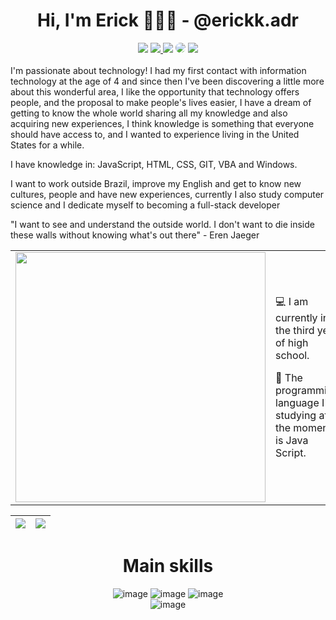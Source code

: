 <div align="center"> 
  
# Hi, I'm Erick 👨🏻‍💻 - @erickk.adr
  
</div>  
  
  <div align="center"> 
<a href="https://www.youtube.com/channel/UC1aGJL3yiFcF49_PFU_Jajg" target="_blank"><img src="https://img.shields.io/badge/YouTube-323330?style=for-the-badge&logo=youtube&logoColor=white" target="_blank"></a>
<a href="https://www.instagram.com/erickk.adr/" target="_blank"><img src="https://img.shields.io/badge/-Instagram-323330?style=for-the-badge&logo=instagram&logoColor=white"</a>
<a href = "mailto:mailto:erick.dantas.work@gmail.com"> <img src="https://img.shields.io/badge/-Gmail-323330?style=for-the-badge&logo=gmail&logoColor=white" target="_blank"></a>
<a href= "https://www.linkedin.com/in/erickkadr/" target="_blank"><img src="https://img.shields.io/badge/-LinkedIn-323330?style=for-the-badge&logo=linkedin&logoColor=white" style="border-radius: 30px" target="_blank"></a> 
<a href= "https://twitter.com/ERICK_A_D_R" target="_blank"><img src="https://img.shields.io/badge/Twitter-323330?style=for-the-badge&logo=twitter&logoColor=white" target="_blank"></a>
  
 </div>
  <br>
I'm passionate about technology! I had my first contact with information technology at the age of 4 and since then I've been discovering a little more about this wonderful area, I like the opportunity that technology offers people, and the proposal to make people's lives easier, I have a dream of getting to know the whole world sharing all my knowledge and also acquiring new experiences, I think knowledge is something that everyone should have access to, and I wanted to experience living in the United States for a while.

I have knowledge in: JavaScript, HTML, CSS, GIT, VBA and Windows.

I want to work outside Brazil, improve my English and get to know new cultures, people and have new experiences, currently I also study computer science and I dedicate myself to becoming a full-stack developer

"I want to see and understand the outside world. I don't want to die inside these walls without knowing what's out there" - Eren Jaeger
   <br>
  <table border="0" cellspacing="0" cellpadding="0">
  <tr>
    <td style="border: 0";>
      <img width="400" src="https://media.tenor.com/tmNnUiYvzvUAAAAd/eren-eren-yeager.gif" />
    </td>
    <td style="border: 0";>
      <p>
        💻 I am currently in the third year of high school.
      </p>
      <p>
        🌙 The programming language I'm studying at the moment is Java Script.
      </p>
    </td>
  </tr>
</table>


| ![](http://github-profile-summary-cards.vercel.app/api/cards/repos-per-language?username=arthurspk&hide=Html&theme=nord_dark) | ![](http://github-profile-summary-cards.vercel.app/api/cards/most-commit-language?username=arthurspk&theme=nord_dark) |
| :-: | :-: |

  
<div align="center"> 
 
# Main skills
   
![image](https://img.shields.io/badge/JavaScript-323330?style=for-the-badge&logo=javascript&logoColor=white)
![image](https://img.shields.io/badge/HTML5-323330?style=for-the-badge&logo=html5&logoColor=white)
![image](https://img.shields.io/badge/CSS3-323330?style=for-the-badge&logo=css3&logoColor=white)
<br>![image](https://img.shields.io/badge/Microsoft_Office-323330?style=for-the-badge&logo=microsoft-office&logoColor=white)
   
</div>
